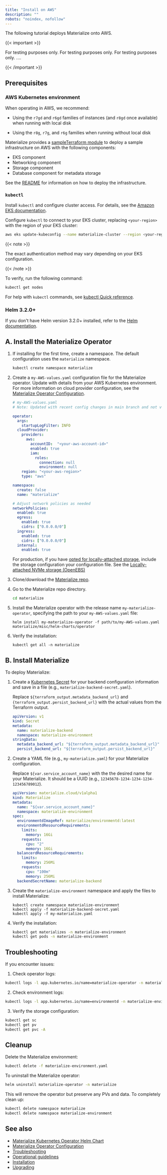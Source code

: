 ```yaml
---
title: "Install on AWS"
description: ""
robots: "noindex, nofollow"
---
```


The following tutorial deploys Materialize onto AWS.

{{< important >}}

For testing purposes only. For testing purposes only. For testing purposes only. ....

{{< /important >}}

## Prerequisites

### AWS Kubernetes environment

When operating in AWS, we recommend:

- Using the `r7gd` and `r6gd` families of instances (and `r8gd` once available)
  when running with local disk

- Using the `r8g`, `r7g`, and `r6g` families when running without local disk

[//]: # "TODO: Add Terraform and non-Terraform instructions here (tabbed)."

Materialize provides a [sampleTerraform
module](https://github.com/MaterializeInc/terraform-aws-materialize/blob/main/README.md)
to deploy a sample infrastructure on AWS with the following components:

- EKS component
- Networking component
- Storage component
- Database component for metadata storage

See the
[README](https://github.com/MaterializeInc/terraform-aws-materialize/blob/main/README.md)
for information on how to deploy the infrastructure.

### `kubectl`

Install `kubectl` and configure cluster access. For details, see the [Amazon EKS
documentation](https://docs.aws.amazon.com/eks/latest/userguide/install-kubectl.html).

Configure `kubectl` to connect to your EKS cluster, replacing
`<your-region>` with the region of your EKS cluster:

```bash
aws eks update-kubeconfig --name materialize-cluster --region <your-region>
```

{{< note >}}

The exact authentication method may vary depending on your EKS configuration.

{{< /note >}}

To verify, run the following command:

```bash
kubectl get nodes
```

For help with `kubectl` commands, see [kubectl Quick
reference](https://kubernetes.io/docs/reference/kubectl/quick-reference/).

### Helm 3.2.0+

If you don't have Helm version 3.2.0+ installed, refer to the [Helm
documentation](https://helm.sh/docs/intro/install/).


## A. Install the Materialize Operator

1. If installing for the first time, create a namespace. The default
   configuration uses the `materialize` namespace.

   ```bash
   kubectl create namespace materialize
   ```

1. Create a `my-AWS-values.yaml` configuration file for the Materialize
   operator. Update with details from your AWS Kubernetes environment. For more
   information on cloud provider configuration, see the [Materialize Operator
   Configuration](/self-managed/configuration/#operator-parameters).

      ```yaml
      # my-AWS-values.yaml
      # Note: Updated with recent config changes in main branch and not v0.125.2 branch

      operator:
        args:
          startupLogFilter: INFO
        cloudProvider:
          providers:
            aws:
              accountID:  "<your-aws-account-id>"
              enabled: true
              iam:
                roles:
                  connection: null
                  environment: null
          region: "<your-aws-region>"
          type: "aws"

      namespace:
        create: false
        name: "materialize"

      # Adjust network policies as needed
      networkPolicies:
        enabled: true
        egress:
          enabled: true
          cidrs: ["0.0.0.0/0"]
        ingress:
          enabled: true
          cidrs: ["0.0.0.0/0"]
        internal:
          enabled: true
      ```

   For production, if you have [opted for locally-attached storage](/self-managed/operational-guidelines/#locally-attached-nvme-storage-openebs),
   include the storage configuration your configuration file.  See the [Locally-attached NVMe storage (OpenEBS)](/self-managed/operational-guidelines/#locally-attached-nvme-storage-openebs)

1. Clone/download the [Materialize
   repo](https://github.com/MaterializeInc/materialize).

1. Go to the Materialize repo directory.

   ```bash
   cd materialize
   ```

1. Install the Materialize operator with the release name
   `my-materialize-operator`, specifying the path to your `my-AWS-values.yaml`
   file:

   ```shell
   helm install my-materialize-operator -f path/to/my-AWS-values.yaml materialize/misc/helm-charts/operator
   ```

1. Verify the installation:

    ```shell
    kubectl get all -n materialize
    ```

## B. Install Materialize

To deploy Materialize:

1. Create a [Kubernetes
   Secret](https://kubernetes.io/docs/concepts/configuration/secret/) for your
   backend configuration information and save in a file (e.g.,
   `materialize-backend-secret.yaml`).

   Replace `${terraform_output.metadata_backend_url}` and
   `{terraform_output.persist_backend_url}` with the actual values from the
   Terraform output.

    ```yaml
    apiVersion: v1
    kind: Secret
    metadata:
      name: materialize-backend
      namespace: materialize-environment
    stringData:
      metadata_backend_url: "${terraform_output.metadata_backend_url}"
      persist_backend_url: "${terraform_output.persist_backend_url}"
    ```

1. Create a YAML file (e.g., `my-materialize.yaml`) for your Materialize
   configuration.

   Replace `${var.service_account_name}` with the the desired name for your
   Materialize. It should be a UUID (e.g.,
   `12345678-1234-1234-1234-123456789012`).

   ```yaml
   apiVersion: materialize.cloud/v1alpha1
   kind: Materialize
   metadata:
     name: "${var.service_account_name}"
     namespace: materialize-environment
   spec:
     environmentdImageRef: materialize/environmentd:latest
     environmentdResourceRequirements:
       limits:
         memory: 16Gi
       requests:
         cpu: "2"
         memory: 16Gi
     balancerdResourceRequirements:
       limits:
         memory: 256Mi
       requests:
         cpu: "100m"
         memory: 256Mi
     backendSecretName: materialize-backend
   ```

1. Create the `materialize-environment` namespace and apply the files to install
   Materialize:

   ```shell
   kubectl create namespace materialize-environment
   kubectl apply -f materialize-backend-secret.yaml
   kubectl apply -f my-materialize.yaml
   ```

1. Verify the installation:

   ```bash
   kubectl get materializes -n materialize-environment
   kubectl get pods -n materialize-environment
   ```

## Troubleshooting

If you encounter issues:

1. Check operator logs:
```bash
kubectl logs -l app.kubernetes.io/name=materialize-operator -n materialize
```

2. Check environment logs:
```bash
kubectl logs -l app.kubernetes.io/name=environmentd -n materialize-environment
```

3. Verify the storage configuration:
```bash
kubectl get sc
kubectl get pv
kubectl get pvc -A
```

## Cleanup

Delete the Materialize environment:
```bash
kubectl delete -f materialize-environment.yaml
```

To uninstall the Materialize operator:
```bash
helm uninstall materialize-operator -n materialize
```

This will remove the operator but preserve any PVs and data. To completely clean
up:

```bash
kubectl delete namespace materialize
kubectl delete namespace materialize-environment
```

## See also

- [Materialize Kubernetes Operator Helm Chart](/self-managed/)
- [Materialize Operator Configuration](/self-managed/configuration/)
- [Troubleshooting](/self-managed/troubleshooting/)
- [Operational guidelines](/self-managed/operational-guidelines/)
- [Installation](/self-managed/installation/)
- [Upgrading](/self-managed/upgrading/)
